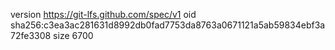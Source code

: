 version https://git-lfs.github.com/spec/v1
oid sha256:c3ea3ac281631d8992db0fad7753da8763a0671121a5ab59834ebf3a72fe3308
size 6700

